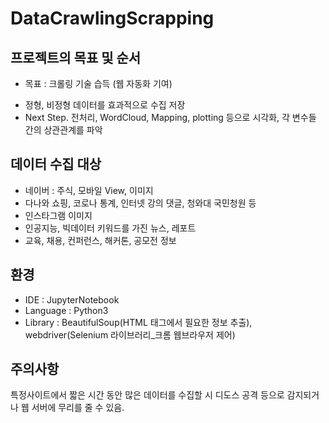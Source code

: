# DataCrawlingScrapping
## 프로젝트의 목표 및 순서
* 목표 : 크롤링 기술 습득 (웹 자동화 기여)
- 정형, 비정형 데이터를 효과적으로 수집 저장
- Next Step. 전처리, WordCloud, Mapping, plotting 등으로 시각화, 각 변수들 간의 상관관계를 파악

## 데이터 수집 대상
- 네이버 : 주식, 모바일 View, 이미지
- 다나와 쇼핑, 코로나 통계, 인터넷 강의 댓글, 청와대 국민청원 등
- 인스타그램 이미지
- 인공지능, 빅데이터 키워드를 가진 뉴스, 레포트
- 교육, 채용, 컨퍼런스, 해커톤, 공모전 정보

## 환경
- IDE : JupyterNotebook
- Language : Python3
- Library : BeautifulSoup(HTML 태그에서 필요한 정보 추출), webdriver(Selenium 라이브러리_크롬 웹브라우저 제어)

## 주의사항
특정사이트에서 짧은 시간 동안 많은 데이터를 수집할 시 디도스 공격 등으로 감지되거나 웹 서버에 무리를 줄 수 있음.
